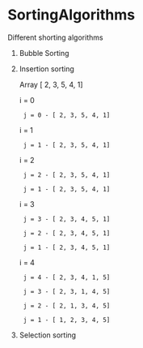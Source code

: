 # SortingAlgorithms
Different shorting algorithms

1. Bubble Sorting 

2. Insertion sorting

	Array [ 2, 3, 5, 4, 1]

	i = 0
	
		j = 0 - [ 2, 3, 5, 4, 1]
		
	i = 1
	
		j = 1 - [ 2, 3, 5, 4, 1]
		
	i = 2
	
		j = 2 - [ 2, 3, 5, 4, 1]
		
		j = 1 - [ 2, 3, 5, 4, 1]
		
	i = 3
		
		j = 3 - [ 2, 3, 4, 5, 1]
		
		j = 2 - [ 2, 3, 4, 5, 1]
		
		j = 1 - [ 2, 3, 4, 5, 1]
		
	i = 4
		
		j = 4 - [ 2, 3, 4, 1, 5]
		
		j = 3 - [ 2, 3, 1, 4, 5]
		
		j = 2 - [ 2, 1, 3, 4, 5]
		
		j = 1 - [ 1, 2, 3, 4, 5]
		
3. Selection sorting

